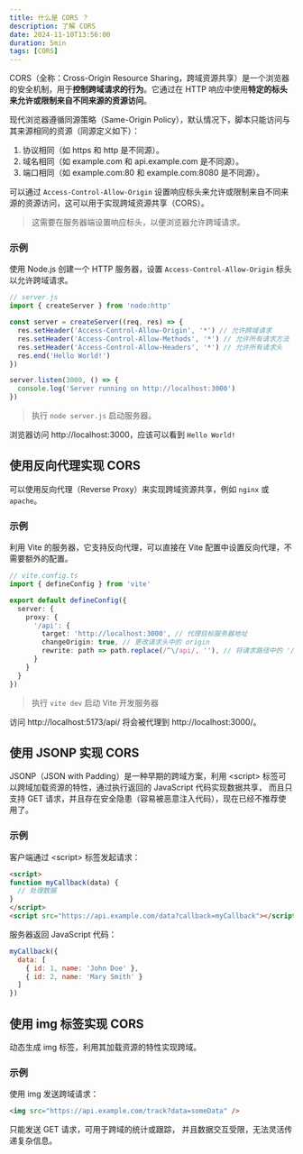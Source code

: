 ```yaml
---
title: 什么是 CORS ？
description: 了解 CORS
date: 2024-11-10T13:56:00
duration: 5min
tags: [CORS]
---
```


CORS（全称：Cross-Origin Resource Sharing，跨域资源共享）是一个浏览器的安全机制，用于**控制跨域请求的行为**。它通过在 HTTP 响应中使用**特定的标头来允许或限制来自不同来源的资源访问**。

现代浏览器遵循同源策略（Same-Origin Policy），默认情况下，脚本只能访问与其来源相同的资源（同源定义如下）：
  1. 协议相同（如 https 和 http 是不同源）。
  2. 域名相同（如 example.com 和 api.example.com 是不同源）。
  3. 端口相同（如 example.com:80 和 example.com:8080 是不同源）。

可以通过 `Access-Control-Allow-Origin` 设置响应标头来允许或限制来自不同来源的资源访问，这可以用于实现跨域资源共享（CORS）。

> 这需要在服务器端设置响应标头，以便浏览器允许跨域请求。

### 示例

使用 Node.js 创建一个 HTTP 服务器，设置 `Access-Control-Allow-Origin` 标头以允许跨域请求。

```js
// server.js
import { createServer } from 'node:http'

const server = createServer((req, res) => {
  res.setHeader('Access-Control-Allow-Origin', '*') // 允许跨域请求
  res.setHeader('Access-Control-Allow-Methods', '*') // 允许所有请求方法
  res.setHeader('Access-Control-Allow-Headers', '*') // 允许所有请求头
  res.end('Hello World!')
})

server.listen(3000, () => {
  console.log('Server running on http://localhost:3000')
})
```

> 执行 `node server.js` 启动服务器。

浏览器访问 http://localhost:3000，应该可以看到 `Hello World!`

## 使用反向代理实现 CORS

可以使用反向代理（Reverse Proxy）来实现跨域资源共享，例如 `nginx` 或 `apache`。

### 示例

利用 Vite 的服务器，它支持反向代理，可以直接在 Vite 配置中设置反向代理，不需要额外的配置。

```ts
// vite.config.ts
import { defineConfig } from 'vite'

export default defineConfig({
  server: {
    proxy: {
      '/api': {
        target: 'http://localhost:3000', // 代理目标服务器地址
        changeOrigin: true, // 更改请求头中的 origin
        rewrite: path => path.replace(/^\/api/, ''), // 将请求路径中的 '/api' 替换为 ''
      }
    }
  }
})
```

> 执行 `vite dev` 启动 Vite 开发服务器

访问 http://localhost:5173/api/ 将会被代理到 http://localhost:3000/。

## 使用 JSONP 实现 CORS

JSONP（JSON with Padding）是一种早期的跨域方案，利用 \<script> 标签可以跨域加载资源的特性，通过执行返回的 JavaScript 代码实现数据共享， 而且只支持 GET 请求，并且存在安全隐患（容易被恶意注入代码），现在已经不推荐使用了。

### 示例

客户端通过 \<script> 标签发起请求：

```html
<script>
function myCallback(data) {
  // 处理数据
}
</script>
<script src="https://api.example.com/data?callback=myCallback"></script>
```

服务器返回 JavaScript 代码：

```js
myCallback({
  data: [
    { id: 1, name: 'John Doe' },
    { id: 2, name: 'Mary Smith' }
  ]
})
```

## 使用 img 标签实现 CORS

动态生成 img 标签，利用其加载资源的特性实现跨域。

### 示例

使用 img 发送跨域请求：

```html
<img src="https://api.example.com/track?data=someData" />
```

只能发送 GET 请求，可用于跨域的统计或跟踪， 并且数据交互受限，无法灵活传递复杂信息。
